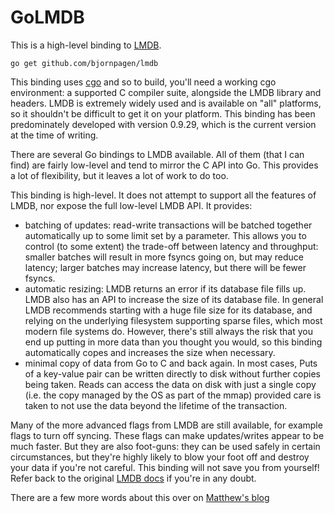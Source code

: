# GoLMDB

This is a high-level binding to [LMDB](https://www.symas.com/lmdb).

    go get github.com/bjornpagen/lmdb

This binding uses [cgo](https://pkg.go.dev/cmd/cgo) and so to build,
you'll need a working cgo environment: a supported C compiler suite,
alongside the LMDB library and headers. LMDB is extremely widely used
and is available on "all" platforms, so it shouldn't be difficult to
get it on your platform. This binding has been predominately developed
with version 0.9.29, which is the current version at the time of
writing.

There are several Go bindings to LMDB available. All of them (that I
can find) are fairly low-level and tend to mirror the C API into
Go. This provides a lot of flexibility, but it leaves a lot of work to
do too.

This binding is high-level. It does not attempt to support all the
features of LMDB, nor expose the full low-level LMDB API. It provides:

* batching of updates: read-write transactions will be batched
  together automatically up to some limit set by a parameter. This
  allows you to control (to some extent) the trade-off between latency
  and throughput: smaller batches will result in more fsyncs going on,
  but may reduce latency; larger batches may increase latency, but
  there will be fewer fsyncs.
* automatic resizing: LMDB returns an error if its database file fills
  up. LMDB also has an API to increase the size of its database file.
  In general LMDB recommends starting with a huge file size for its
  database, and relying on the underlying filesystem supporting sparse
  files, which most modern file systems do. However, there's still
  always the risk that you end up putting in more data than you
  thought you would, so this binding automatically copes and increases
  the size when necessary.
* minimal copy of data from Go to C and back again. In most cases,
  Puts of a key-value pair can be written directly to disk without
  further copies being taken. Reads can access the data on disk with
  just a single copy (i.e. the copy managed by the OS as part of the
  mmap) provided care is taken to not use the data beyond the lifetime
  of the transaction.

Many of the more advanced flags from LMDB are still available, for
example flags to turn off syncing. These flags can make updates/writes
appear to be much faster. But they are also foot-guns: they can be
used safely in certain circumstances, but they're highly likely to
blow your foot off and destroy your data if you're not careful. This
binding will not save you from yourself! Refer back to the original
[LMDB docs](http://www.lmdb.tech/doc/group__mdb.html) if you're in any
doubt.

There are a few more words about this over on [Matthew's blog](https://wellquite.org/posts/golmdb/)
